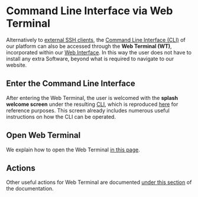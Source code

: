 # Command Line Interface via Web Terminal

Alternatively to [external SSH clients](ssh.md), the [Command Line Interface (CLI)](../cli/overview.md) of our platform can also be accessed through the **Web Terminal (WT)**, incorporated within our [Web Interface](../ui/overview.md). In this way the user does not have to install any extra Software, beyond what is required to navigate to our website.

## Enter the Command Line Interface 

After entering the Web Terminal, the user is welcomed with the **splash welcome screen** under the resulting [CLI](../cli/overview.md), which is reproduced [here](ssh.md#enter-the-cli) for reference purposes. This screen already includes numerous useful instructions on how the CLI can be operated.

## Open Web Terminal

We explain how to open the Web Terminal [in this page](actions/open-terminal.md).

## Actions

Other useful actions for Web Terminal are documented [under this section](actions/overview.md) of the documentation.
